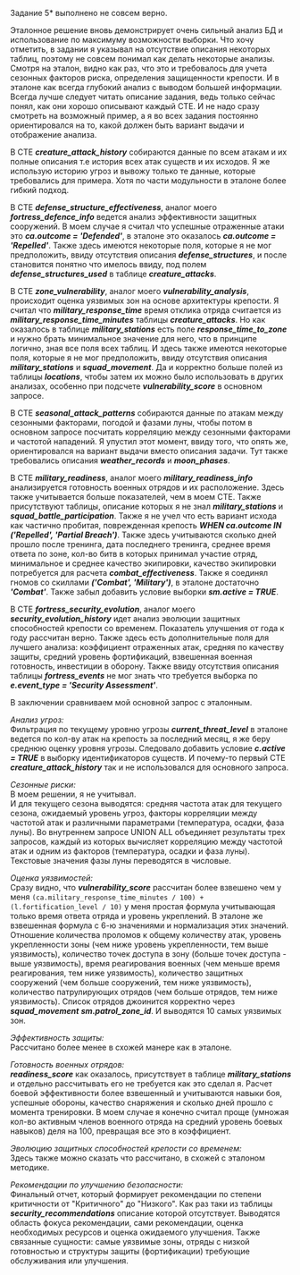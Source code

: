 Задание 5* выполнено не совсем верно.

Эталонное решение вновь демонстрирует очень сильный анализ БД и использование по максимуму возможности выборки.
Что хочу отметить, в задании я указывал на отсутствие описания некоторых таблиц, поэтому не совсем понимал как делать некоторые анализы.
Смотря на эталон, видно как раз, что это и требовалось для учета сезонных факторов риска, определения защищенности крепости.
И в эталоне как всегда глубокий анализ с выводом большей информации.  
Всегда лучше следует читать описание задания, ведь только сейчас понял, как они хорошо описывают каждый CTE. 
И не надо сразу смотреть на возможный пример, а я во всех задания постоянно ориентировался на то, какой должен быть вариант выдачи и отображение анализа.

В CTE **_creature_attack_history_** собираются данные по всем атакам и их полные описания т.е история всех атак существ и их исходов. 
Я же использую историю угроз и вывожу только те данные, которые требовались для примера. Хотя по части модульности в эталоне более гибкий подход.

В CTE **_defense_structure_effectiveness_**, аналог моего **_fortress_defence_info_** ведется анализ эффективности защитных сооружений. 
В моем случае я считал что успешные отраженные атаки это **_ca.outcome = 'Defended'_**, в эталоне это оказалось **_ca.outcome = 'Repelled'_**.
Также здесь имеются некоторые поля, которые я не мог предположить, ввиду отсутствия описания **_defense_structures_**, и после становится понятно что
имелось ввиду, под полем **_defense_structures_used_** в таблице **_creature_attacks_**.

В CTE **_zone_vulnerability_**, аналог моего **_vulnerability_analysis_**, происходит оценка уязвимых зон на основе архитектуры крепости.
Я считал что **_military_response_time_** время отклика отряда считается из **_military_response_time_minutes_** таблицы **_creature_attacks_**. 
Но как оказалось в таблице **_military_stations_** есть поле **_response_time_to_zone_** и нужно брать минимальное значение для него, что в принципе логично, 
зная все поля всех таблиц. И здесь также имеются некоторые поля, которые я не мог предположить, ввиду отсутствия описания **_military_stations_** и **_squad_movement_**.
Да и корректно больше полей из таблицы **_locations_**, чтобы затем их можно было использовать в других анализах, 
особенно при подсчете **_vulnerability_score_** в основном запросе.

В CTE **_seasonal_attack_patterns_** собираются данные по атакам между сезонными факторами, погодой и фазами луны, чтобы потом в основном запросе посчитать
корреляцию между сезонными факторами и частотой нападений. Я упустил этот момент, ввиду того, что опять же, ориентировался на вариант выдачи вместо описания задачи.
Тут также требовались описания **_weather_records_** и **_moon_phases_**.

В CTE **_military_readiness_**, аналог моего **_military_readiness_info_** анализируется готовность военных отрядов и их расположение.
Здесь также учитывается больше показателей, чем в моем CTE. Также присутствуют таблицы, описание которых я не знал **_military_stations_** и **_squad_battle_participation_**.
Также я не учел что есть вариант исхода как частично пробитая, поврежденная крепость **_WHEN ca.outcome IN ('Repelled', 'Partial Breach')_**. 
Также здесь учитываются сколько дней прошло после тренинга, дата последнего тренинга, среднее время ответа по зоне, кол-во битв в которых принимал участие отряд, 
минимальное и среднее качество экипировки, качество экипировки потребуется для расчета _**combat_effectiveness**_.
Также я соединял гномов со скиллами **_('Combat', 'Military')_**, в эталоне достаточно **_'Combat'_**. Также забыл добавить условие выборки **_sm.active = TRUE_**.

В CTE **_fortress_security_evolution_**, аналог моего **_security_evolution_history_** идет анализ эволюции защитных способностей крепости со временем.
Показатель улучшения от года к году рассчитан верно. Также здесь есть дополнительные поля для лучшего анализа: коэффициент отраженных атак, средняя по качеству защиты, 
средний уровень фортификаций, взвешенная военная готовность, инвестиции в оборону. Также ввиду отсутствия описания таблицы **_fortress_events_** 
не мог знать что требуется выборка по **_e.event_type = 'Security Assessment'_**.

В заключении сравниваем мой основной запрос с эталонным.  

_Анализ угроз:_  
Фильтрация по текущему уровню угрозы **_current_threat_level_** в эталоне ведется по кол-ву атак на крепость за последний месяц, я же беру среднюю оценку уровня угрозы.
Следовало добавить условие **_c.active = TRUE_** в выборку идентификаторов существ.
И почему-то первый CTE **_creature_attack_history_** так и не использовался для основного запроса.  

_Сезонные риски:_  
В моем решении, я не учитывал.  
И для текущего сезона выводятся: средняя частота атак для текущего сезона, ожидаемый уровень угроз,
факторы корреляции между частотой атак и различными параметрами (температура, осадки, фаза луны).
Во внутреннем запросе UNION ALL объединяет результаты трех запросов, 
каждый из которых вычисляет корреляцию между частотой атак и одним из факторов (температура, осадки и фаза луны).
Текстовые значения фазы луны переводятся в числовые.  

_Оценка уязвимостей:_  
Сразу видно, что **_vulnerability_score_** рассчитан более взвешено чем у меня `(ca.military_response_time_minutes / 100) + (l.fortification_level / 10)` 
у меня простая формула учитывающая только время ответа отряда и уровень укреплений.
В эталоне же взвешенная формула с 6-ю значениями и нормализация этих значений.
Отношение количества проломов к общему количеству атак, уровень укрепленности зоны (чем ниже уровень укрепленности, тем выше уязвимость),
количество точек доступа в зону (больше точек доступа - выше уязвимость), время реагирования военных (чем меньше время реагирования, тем ниже уязвимость),
количество защитных сооружений (чем больше сооружений, тем ниже уязвимость), количество патрулирующих отрядов (чем больше отрядов, тем ниже уязвимость).
Список отрядов джоинится корректно через **_squad_movement_** **_sm.patrol_zone_id_**. И выводятся 10 самых уязвимых зон.  

_Эффективность защиты:_  
Рассчитано более менее в схожей манере как в эталоне.

_Готовность военных отрядов:_  
**_readiness_score_** как оказалось, присутствует в таблице **_military_stations_** и отдельно рассчитывать его не требуется как это сделал я.
Расчет боевой эффективности более взвешенный и учитываются навыки боя, успешные обороны, качество снаряжения и сколько дней прошло с момента тренировки.
В моем случае я конечно считал проще (умножая кол-во активным членов военного отряда на средний уровень боевых навыков) деля на 100, превращая все это в коэффициент.  


_Эволюцию защитных способностей крепости со временем:_  
Здесь также можно сказать что рассчитано, в схожей с эталоном методике.


_Рекомендации по улучшению безопасности:_  
Финальный отчет, который формирует рекомендации по степени критичности от "Критичного" до "Низкого".
Как раз таки из таблицы **_security_recommendations_** описание которой отсутствует.
Выводятся область фокуса рекомендации, сами рекомендации, оценка необходимых ресурсов и оценка ожидаемого улучшения.
Также связанные сущности: самые уязвимые зоны, отряды с низкой готовностью и структуры защиты (фортификации) требующие обслуживания или улучшения.








